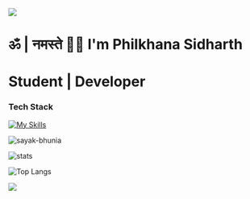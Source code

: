 ![](https://capsule-render.vercel.app/api?type=waving&color=gradient&height=100&section=header)
# ॐ | नमस्ते 🙏🏼 I'm Philkhana Sidharth
# Student | Developer

### Tech Stack
[![My Skills](https://skillicons.dev/icons?i=nextjs,react,aws,prisma,mongodb,postgres,vite,express,nodejs,docker,tailwind,postman,vercel,github,html,css,git,figma,firebase,supabase,sqlite,flask,materialui,cloudflare,java,py,ts,js,c,cpp,rust)](https://skillicons.dev)  

<p align="left"> <img src="https://komarev.com/ghpvc/?username=psidh&label=Profile%20views&color=000000&style=flat" alt="sayak-bhunia" /> </p>

![stats](https://github-readme-stats.vercel.app/api?username=psidh&show_icons=true&theme=dark)

![Top Langs](https://github-readme-stats.vercel.app/api/top-langs/?username=psidh&langs_count=8&theme=dark)

![](https://capsule-render.vercel.app/api?type=waving&color=gradient&height=100&section=footer)
